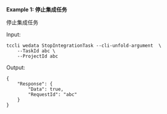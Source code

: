 **Example 1: 停止集成任务**

停止集成任务

Input: 

```
tccli wedata StopIntegrationTask --cli-unfold-argument  \
    --TaskId abc \
    --ProjectId abc
```

Output: 
```
{
    "Response": {
        "Data": true,
        "RequestId": "abc"
    }
}
```

